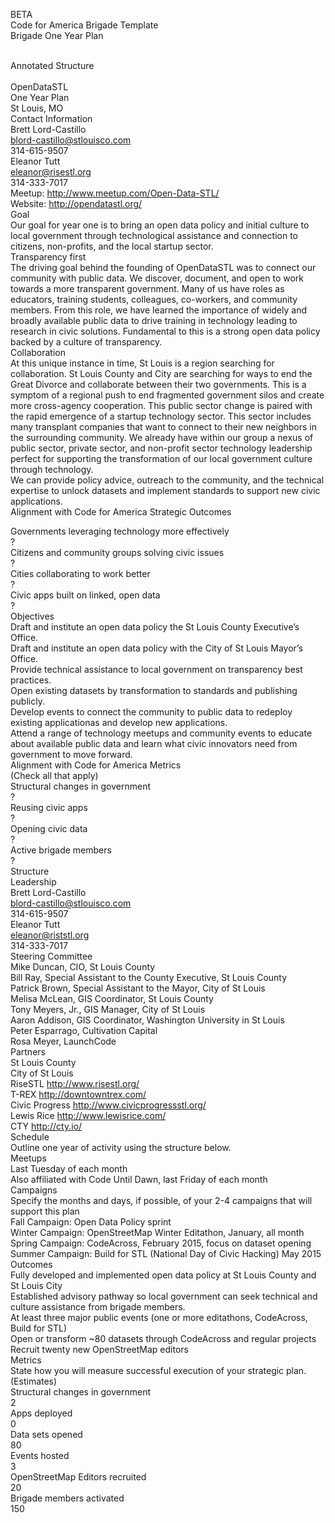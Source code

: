 BETA  
Code for America Brigade Template  
Brigade One Year Plan  
  
  
Annotated Structure  
  
OpenDataSTL  
One Year Plan  
St Louis, MO  
Contact Information  
Brett Lord-Castillo  
blord-castillo@stlouisco.com  
314-615-9507  
Eleanor Tutt  
eleanor@risestl.org  
314-333-7017  
Meetup: http://www.meetup.com/Open-Data-STL/  
Website: http://opendatastl.org/  
Goal  
Our goal for year one is to bring an open data policy and initial culture to local government through technological assistance and connection to citizens, non-profits, and the local startup sector.  
Transparency first  
The driving goal behind the founding of OpenDataSTL was to connect our community with public data. We discover, document, and open to work towards a more transparent government. Many of us have roles as educators, training students, colleagues, co-workers, and community members. From this role, we have learned the importance of widely and broadly available public data to drive training in technology leading to research in civic solutions. Fundamental to this is a strong open data policy backed by a culture of transparency.  
Collaboration  
At this unique instance in time, St Louis is a region searching for collaboration. St Louis County and City are searching for ways to end the Great Divorce and collaborate between their two governments. This is a symptom of a regional push to end fragmented government silos and create more cross-agency cooperation. This public sector change is paired with the rapid emergence of a startup technology sector. This sector includes many transplant companies that want to connect to their new neighbors in the surrounding community. We already have within our group a nexus of public sector, private sector, and non-profit sector technology leadership perfect for supporting the transformation of our local government culture through technology.   
We can provide policy advice, outreach to the community, and the technical expertise to unlock datasets and implement standards to support new civic applications.  
Alignment with Code for America Strategic Outcomes  
  
Governments leveraging technology more effectively  
?  
Citizens and community groups solving civic issues  
?  
Cities collaborating to work better  
?  
Civic apps built on linked, open data  
?  
Objectives  
Draft and institute an open data policy the St Louis County Executive’s Office.  
Draft and institute an open data policy with the City of St Louis Mayor’s Office.  
Provide technical assistance to local government on transparency best practices.  
Open existing datasets by transformation to standards and publishing publicly.  
Develop events to connect the community to public data to redeploy existing applicationas and develop new applications.  
Attend a range of technology meetups and community events to educate about available public data and learn what civic innovators need from government to move forward.  
Alignment with Code for America Metrics  
(Check all that apply)  
Structural changes in government  
?  
Reusing civic apps  
?  
Opening civic data  
?  
Active brigade members  
?  
Structure  
Leadership  
Brett Lord-Castillo  
blord-castillo@stlouisco.com  
314-615-9507  
Eleanor Tutt  
eleanor@riststl.org  
314-333-7017  
Steering Committee  
Mike Duncan, CIO, St Louis County  
Bill Ray, Special Assistant to the County Executive, St Louis County  
Patrick Brown, Special Assistant to the Mayor, City of St Louis  
Melisa McLean, GIS Coordinator, St Louis County  
Tony Meyers, Jr., GIS Manager, City of St Louis  
Aaron Addison, GIS Coordinator, Washington University in St Louis  
Peter Esparrago, Cultivation Capital  
Rosa Meyer, LaunchCode  
Partners  
St Louis County  
City of St Louis  
RiseSTL http://www.risestl.org/  
T-REX http://downtowntrex.com/  
Civic Progress http://www.civicprogressstl.org/  
Lewis Rice http://www.lewisrice.com/  
CTY http://cty.io/  
Schedule  
Outline one year of activity using the structure below.  
Meetups  
Last Tuesday of each month  
Also affiliated with Code Until Dawn, last Friday of each month  
Campaigns  
Specify the months and days, if possible, of your 2-4 campaigns that will support this plan  
Fall Campaign: Open Data Policy sprint  
Winter Campaign: OpenStreetMap Winter Editathon, January, all month  
Spring Campaign: CodeAcross, February 2015, focus on dataset opening  
Summer Campaign: Build for STL (National Day of Civic Hacking) May 2015  
Outcomes  
Fully developed and implemented open data policy at St Louis County and St Louis City  
Established advisory pathway so local government can seek technical and culture assistance from brigade members.  
At least three major public events (one or more editathons, CodeAcross, Build for STL)  
Open or transform ~80 datasets through CodeAcross and regular projects  
Recruit twenty new OpenStreetMap editors  
Metrics  
State how you will measure successful execution of your strategic plan.  
(Estimates)  
Structural changes in government  
2  
Apps deployed  
0  
Data sets opened  
80  
Events hosted  
3  
OpenStreetMap Editors recruited  
20  
Brigade members activated  
150  
  
